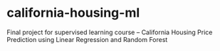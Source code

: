 # california-housing-ml
Final project for supervised learning course – California Housing Price Prediction using Linear Regression and Random Forest
